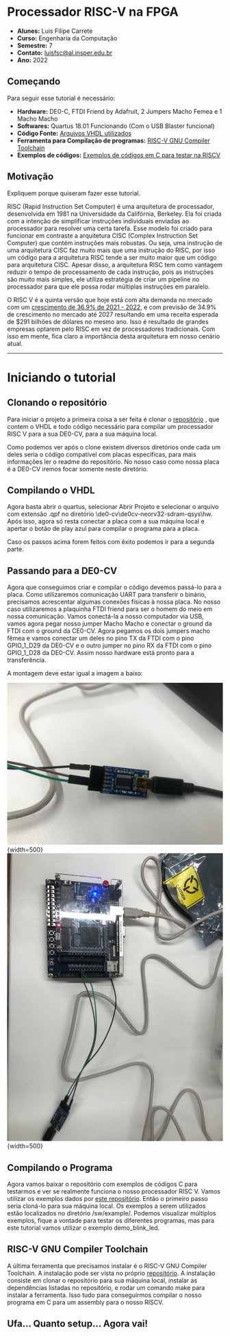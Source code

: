 # Processador RISC-V na FPGA

- **Alunes:** Luis Filipe Carrete
- **Curso:** Engenharia da Computação
- **Semestre:** 7
- **Contato:** luisfsc@al.insper.edu.br
- **Ano:** 2022

## Começando

Para seguir esse tutorial é necessário:

- **Hardware:** DE0-C, FTDI Friend by Adafruit, 2 Jumpers Macho Femea e 1 Macho Macho
- **Softwares:** Quartus 18.01 Funcionando (Com o USB Blaster funcional)
- **Código Fonte:** [Arquivos VHDL utilizados](https://github.com/emb4fun/neorv32-examples)
- **Ferramenta para Compilação de programas:** [RISC-V GNU Compiler Toolchain](https://github.com/riscv-collab/riscv-gnu-toolchain)
- **Exemplos de códigos:** [Exemplos de códigos em C para testar na RISCV](https://github.com/stnolting/neorv32)

## Motivação

Expliquem porque quiseram fazer esse tutorial.

RISC (Rapid Instruction Set Computer) é uma arquitetura de processador, desenvolvida em 1981 na Universidade da Califórnia, Berkeley. Ela foi criada com a intenção de simplificar instruções individuais enviadas ao processador para resolver uma certa tarefa. Esse modelo foi criado para funcionar em contraste a arquitetura CISC (Complex Instruction Set Computer) que contém instruções mais robustas. Ou seja, uma instrução de uma arquitetura CISC faz muito mais que uma instrução do RISC, por isso um código para a arquitetura RISC tende a ser muito maior que um código para arquitetura CISC. Apesar disso, a arquitetura RISC tem como vantagem reduzir o tempo de processamento de cada instrução, pois as instruções são muito mais simples, ele utiliza estratégia de criar um pipeline no processador para que ele possa rodar múltiplas instruções em paralelo. 

O RISC V é a quinta versão que hoje está com alta demanda no mercado com um [crescimento de 36.9% de 2021 - 2022](https://riscv.org/blog/2022/02/semico-researchs-new-report-predicts-there-will-be-25-billion-risc-v-based-ai-socs-by-2027/#:~:text=Semico%20Research%20forecasts%20that%20RISC,more%20traditional%20CPU%20SIP%20types), e com previsão de 34.9% de crescimento no mercado até 2027 resultando em uma receita esperada de $291 bilhões de dólares no mesmo ano. Isso é resultado de grandes empresas optarem pelo RISC em vez de processadores tradicionais. Com isso em mente, fica claro a importância desta arquitetura em nosso cenário atual.

----------------------------------------------

# Iniciando o tutorial

## Clonando o repositório

Para iniciar o projeto a primeira coisa a ser feita é clonar o [repositório](https://github.com/emb4fun/neorv32-examples) , que contem o VHDL e todo código necessário para compilar um processador RISC V para a sua DE0-CV, para a sua máquina local.

Como podemos ver após o clone existem diversos diretórios onde cada um deles seria o código compatível com placas específicas, para mais informações ler o readme do repositório. No nosso caso como nossa placa é a DE0-CV iremos focar somente neste diretório. 

## Compilando o VHDL

Agora basta abrir o quartus, selecionar Abrir Projeto e selecionar o arquivo com extensão .qpf no diretório \de0-cv\de0cv-neorv32-sdram-qsys\hw. Após isso, agora só resta conectar a placa com a sua máquina local e apertar o botão de play azul para compilar o programa para a placa.

Caso os passos acima forem feitos com êxito podemos ir para a segunda parte.

## Passando para a DE0-CV

Agora que conseguimos criar e compilar o código devemos passá-lo para a placa. Como utilizaremos comunicação UART para transferir o binário, precisamos acrescentar algumas conexões físicas à nossa placa. No nosso caso utilizaremos a plaquinha FTDI friend para ser o homem do meio em nossa comunicação. Vamos conectá-la a nosso computador via USB, vamos agora pegar nosso jumper Macho Macho e conectar o ground da FTDI com o ground da CE0-CV. Agora pegamos os dois jumpers macho fêmea e vamos conectar um deles no pino TX da FTDI com o pino GPIO_1_D29 da DE0-CV e o outro jumper no pino RX da FTDI com o pino GPIO_1_D28 da DE0-CV. Assim nosso hardware está pronto para a transferência.

A montagem deve estar igual a imagem a baixo:

![](pic1.jpeg){width=500}
![](pic2.jpeg){width=500}   

## Compilando o Programa

Agora vamos baixar o repositório com exemplos de códigos C para testarmos e ver se realmente funciona o nosso processador RISC V. Vamos utilizar os exemplos dados por [este repositório](https://github.com/stnolting/neorv32). Então o primeiro passo seria cloná-lo para sua máquina local. Os exemplos a serem utilizados estão localizados no diretório /sw/example/. Podemos visualizar múltiplos exemplos, fique a vontade para testar os diferentes programas, mas para este tutorial vamos utilizar o exemplo demo_blink_led.

## RISC-V GNU Compiler Toolchain

A última ferramenta que precisamos instalar é o RISC-V GNU Compiler Toolchain. A instalação pode ser vista no próprio [repositório](https://github.com/riscv-collab/riscv-gnu-toolchain). A instalação consiste em clonar o repositório para sua máquina local, instalar as dependências listadas no repositório, e rodar um comando make para instalar a ferramenta. Isso tudo para conseguirmos compilar o nosso programa em C para um assembly para o nosso RISCV. 

## Ufa... Quanto setup... Agora vai!

